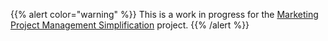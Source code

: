 {{% alert color="warning" %}}
<i class="fas fa-hand-point-right" aria-hidden="true" style="color: rgb(138, 109, 59)
;"></i> This is a work in progress for the [Marketing Project Management Simplification](https://gitlab.com/groups/gitlab-com/-/epics/403) project.
{{% /alert %}}

